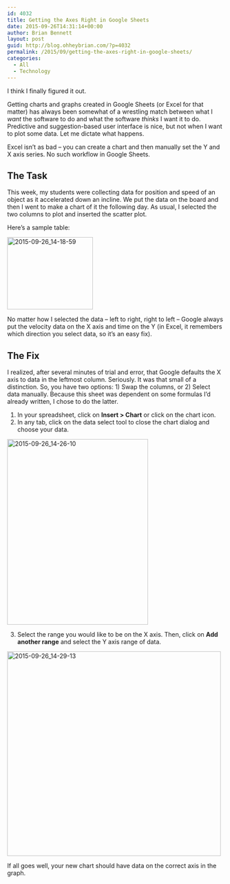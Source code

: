 ```yaml
---
id: 4032
title: Getting the Axes Right in Google Sheets
date: 2015-09-26T14:31:14+00:00
author: Brian Bennett
layout: post
guid: http://blog.ohheybrian.com/?p=4032
permalink: /2015/09/getting-the-axes-right-in-google-sheets/
categories:
  - All
  - Technology
---
```

I think I finally figured it out.

Getting charts and graphs created in Google Sheets (or Excel for that matter) has always been somewhat of a wrestling match between what I _want_ the software to do and what the software _thinks_ I want it to do. Predictive and suggestion-based user interface is nice, but not when I want to plot some data. Let me dictate what happens.

Excel isn&#8217;t as bad &#8211; you can create a chart and then manually set the Y and X axis series. No such workflow in Google Sheets. 

## The Task

This week, my students were collecting data for position and speed of an object as it accelerated down an incline. We put the data on the board and then I went to make a chart of it the following day. As usual, I selected the two columns to plot and inserted the scatter plot.

Here&#8217;s a sample table:
  
<img src="http://blog.ohheybrian.com/wp-content/uploads/2015/09/2015-09-26_14-18-59.png" alt="2015-09-26_14-18-59" width="199" height="168" class="aligncenter size-full wp-image-4033" />

No matter how I selected the data &#8211; left to right, right to left &#8211; Google always put the velocity data on the X axis and time on the Y (in Excel, it remembers which direction you select data, so it&#8217;s an easy fix).

## The Fix

I realized, after several minutes of trial and error, that Google defaults the X axis to data in the leftmost column. Seriously. It was that small of a distinction. So, you have two options: 1) Swap the columns, or 2) Select data manually. Because this sheet was dependent on some formulas I&#8217;d already written, I chose to do the latter.

  1. In your spreadsheet, click on **Insert > Chart** or click on the chart icon.
  2. In any tab, click on the data select tool to close the chart dialog and choose your data.
<img src="http://blog.ohheybrian.com/wp-content/uploads/2015/09/2015-09-26_14-26-10.png" alt="2015-09-26_14-26-10" width="327" height="431" class="aligncenter size-full wp-image-4034" srcset="https://blog.ohheybrian.com/wp-content/uploads/2015/09/2015-09-26_14-26-10.png 327w, https://blog.ohheybrian.com/wp-content/uploads/2015/09/2015-09-26_14-26-10-228x300.png 228w" sizes="(max-width: 327px) 100vw, 327px" />

  3. Select the range you would like to be on the X axis. Then, click on **Add another range** and select the Y axis range of data.

<img src="http://blog.ohheybrian.com/wp-content/uploads/2015/09/2015-09-26_14-29-13.png" alt="2015-09-26_14-29-13" width="496" height="475" class="aligncenter size-full wp-image-4035" srcset="https://blog.ohheybrian.com/wp-content/uploads/2015/09/2015-09-26_14-29-13.png 496w, https://blog.ohheybrian.com/wp-content/uploads/2015/09/2015-09-26_14-29-13-300x287.png 300w" sizes="(max-width: 496px) 100vw, 496px" /> </ol> 

If all goes well, your new chart should have data on the correct axis in the graph.